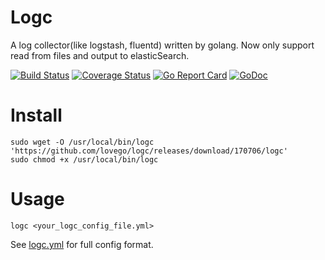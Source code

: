 # Logc
A log collector(like logstash, fluentd) written by golang.
Now only support read from files and output to elasticSearch.

[![Build Status](https://travis-ci.org/lovego/logc.svg?branch=master)](https://travis-ci.org/lovego/logc)
[![Coverage Status](https://coveralls.io/repos/github/lovego/logc/badge.svg?branch=master)](https://coveralls.io/github/lovego/logc?branch=master)
[![Go Report Card](https://goreportcard.com/badge/github.com/lovego/logc)](https://goreportcard.com/report/github.com/lovego/logc)
[![GoDoc](https://godoc.org/github.com/lovego/logc?status.svg)](https://godoc.org/github.com/lovego/logc)

# Install

```
sudo wget -O /usr/local/bin/logc 'https://github.com/lovego/logc/releases/download/170706/logc'
sudo chmod +x /usr/local/bin/logc
```

# Usage
```
logc <your_logc_config_file.yml>
```
See <a href="testdata/logc.yml">logc.yml</a> for full config format.


